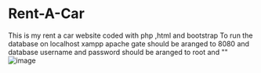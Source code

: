 # Rent-A-Car
This is my rent a car website coded with php ,html and bootstrap
To run the database on localhost xampp apache gate should be aranged to 8080 and 
database username and password should be aranged to root and ""
![image](https://user-images.githubusercontent.com/72493647/174678485-c84cc172-5119-4c79-b8ba-57df9a1f8c37.png)
